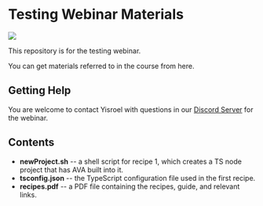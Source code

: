 ﻿# Testing Webinar Materials
![](https://lh3.googleusercontent.com/1nWLB77IlCKZeZW38WMOc3kzspffY2e1RnjfmpcK3imy4IFWDYUvN-h2YDST2GVAqvGkXkXM-q-UCweT_W0P-rdCntbH544oqbVVUt0IjgxAkEjh0CxJ6q8ClcMQ-c05196Qjjel)

This repository is for the testing webinar.  

You can get materials referred to in the course from here.

## Getting Help
You are welcome to contact Yisroel with questions in our [Discord Server](https://discord.com/invite/KYk6jgmE) for the webinar.


## Contents
* **newProject.sh** -- a shell script for recipe 1, which creates a TS node project that has AVA built into it.
* **tsconfig.json** -- the TypeScript configuration file used in the first recipe.
* **recipes.pdf** -- a PDF file containing the recipes, guide, and relevant links.
